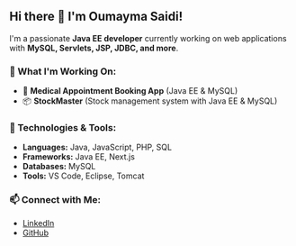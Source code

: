 ## Hi there 👋 I'm Oumayma Saidi!

I'm a passionate **Java EE developer** currently working on web applications with **MySQL, Servlets, JSP, JDBC, and more**.  

### 🚀 What I'm Working On:
- 🏥 **Medical Appointment Booking App** (Java EE & MySQL)
- 📦 **StockMaster** (Stock management system with Java EE & MySQL)

### 🔧 Technologies & Tools:
- **Languages:** Java, JavaScript, PHP, SQL  
- **Frameworks:** Java EE, Next.js  
- **Databases:** MySQL  
- **Tools:** VS Code, Eclipse, Tomcat  

### 📫 Connect with Me:
- [LinkedIn](www.linkedin.com/in/oumayma-saidi-756452247)
- [GitHub](https://github.com/saidioumayma8)

<!--
**saidioumayma8/saidioumayma8** is a ✨ _special_ ✨ repository because its `README.md` (this file) appears on your GitHub profile.

Here are some ideas to get you started:

- 🔭 I’m currently working on ...
- 🌱 I’m currently learning ...
- 👯 I’m looking to collaborate on ...
- 🤔 I’m looking for help with ...
- 💬 Ask me about ...
- 📫 How to reach me: ...
- 😄 Pronouns: ...
- ⚡ Fun fact: ...
-->
